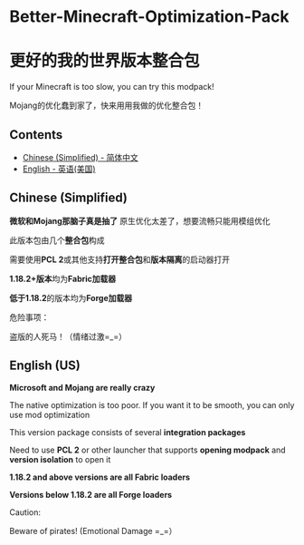 # Better-Minecraft-Optimization-Pack
# 更好的我的世界版本整合包
If your Minecraft is too slow, you can try this modpack!

Mojang的优化蠢到家了，快来用用我做的优化整合包！
## Contents
- [Chinese (Simplified) - 简体中文](#Chinese (Simplified))
- [English - 英语(美国)](#English (US))

## Chinese (Simplified)

**微软和Mojang那脑子真是抽了**
原生优化太差了，想要流畅只能用模组优化

此版本包由几个**整合包**构成

需要使用**PCL 2**或其他支持**打开整合包**和**版本隔离**的启动器打开

**1.18.2+版本**均为**Fabric加载器**

**低于1.18.2**的版本均为**Forge加载器**

危险事项：

盗版的人死马！（情绪过激=_=）

## English (US)

**Microsoft and Mojang are really crazy**

The native optimization is too poor. If you want it to be smooth, you can only use mod optimization

This version package consists of several **integration packages**

Need to use **PCL 2** or other launcher that supports **opening modpack** and **version isolation** to open it

**1.18.2 and above versions are all Fabric loaders**

**Versions below 1.18.2 are all Forge loaders**

Caution: 

Beware of pirates! (Emotional Damage =_=）

